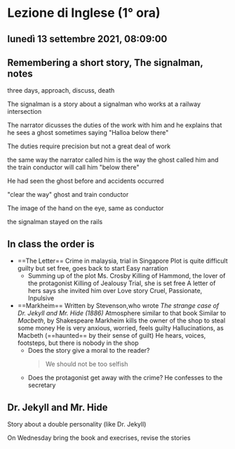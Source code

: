 # Lezione di Inglese (1° ora)

## lunedì 13 settembre 2021, 08:09:00

## Remembering a short story, The signalman, notes


three days,
approach, discuss, death

The signalman is a story about a signalman who works at a railway intersection

The narrator dicusses the duties of the work with him and he explains that he sees a ghost sometimes saying "Halloa below there"

The duties require precision but not a great  deal of work

the same way the narrator called him is the way the ghost called him and the train conductor will call him "below there"

He had seen the ghost before and accidents occurred

"clear the way" ghost and train conductor

The image of the hand on the eye, same as conductor

the signalman stayed on the rails

## In class the order is
* ==The Letter==
Crime in malaysia, trial in Singapore
Plot is quite difficult
guilty but set free, goes back to start
Easy narration
	*	Summing up of the plot
	   Ms. Crosby
	   Killing of Hammond, the lover of the protagonist
	   Killing of Jealousy
	   Trial, she is set free
	   A letter of hers says she invited him over
	   Love story
	   Cruel, Passionate, Inpulsive
 * ==Markheim==
   Written by Stevenson,who wrote _The strange case of Dr. Jekyll and Mr. Hide (1886)_
   Atmosphere similar to that book
    Similar to _Macbeth_, by Shakespeare
    Markheim kills the owner of the shop to steal some money
    He is very anxious, worried, feels guilty
    Hallucinations, as Macbeth (==haunted== by their sense of guilt)
    He hears, voices, footsteps, but there is nobody in the shop
    *	Does the story give a moral to the reader?
	    > We should not be too selfish
	*	Does the protagonist get away with the crime?
	He confesses to the secretary


## Dr. Jekyll and Mr. Hide
Story about a double personality (like Dr. Jekyll)

On Wednesday bring the book and execrises, revise the stories


<!--stackedit_data:
eyJoaXN0b3J5IjpbLTE0MTI2NzQxMjMsLTg1NDgwNDA5MCwxMj
A5MjY1OTQwLDEwNDk0MjAzOTAsLTk1NzQ0NzYyNF19
-->